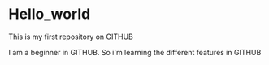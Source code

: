 # Hello_world
This is my first repository on GITHUB

I am a beginner in GITHUB. So i'm learning the different features in GITHUB

